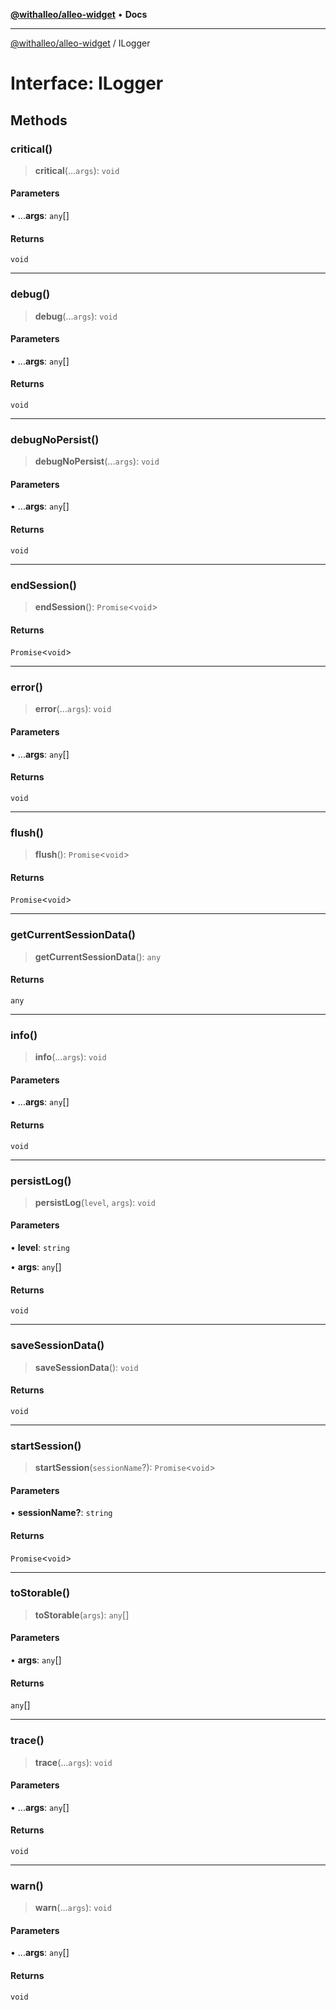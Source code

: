 [**@withalleo/alleo-widget**](../README.md) • **Docs**

***

[@withalleo/alleo-widget](../globals.md) / ILogger

# Interface: ILogger

## Methods

### critical()

> **critical**(...`args`): `void`

#### Parameters

• ...**args**: `any`[]

#### Returns

`void`

***

### debug()

> **debug**(...`args`): `void`

#### Parameters

• ...**args**: `any`[]

#### Returns

`void`

***

### debugNoPersist()

> **debugNoPersist**(...`args`): `void`

#### Parameters

• ...**args**: `any`[]

#### Returns

`void`

***

### endSession()

> **endSession**(): `Promise`\<`void`\>

#### Returns

`Promise`\<`void`\>

***

### error()

> **error**(...`args`): `void`

#### Parameters

• ...**args**: `any`[]

#### Returns

`void`

***

### flush()

> **flush**(): `Promise`\<`void`\>

#### Returns

`Promise`\<`void`\>

***

### getCurrentSessionData()

> **getCurrentSessionData**(): `any`

#### Returns

`any`

***

### info()

> **info**(...`args`): `void`

#### Parameters

• ...**args**: `any`[]

#### Returns

`void`

***

### persistLog()

> **persistLog**(`level`, `args`): `void`

#### Parameters

• **level**: `string`

• **args**: `any`[]

#### Returns

`void`

***

### saveSessionData()

> **saveSessionData**(): `void`

#### Returns

`void`

***

### startSession()

> **startSession**(`sessionName`?): `Promise`\<`void`\>

#### Parameters

• **sessionName?**: `string`

#### Returns

`Promise`\<`void`\>

***

### toStorable()

> **toStorable**(`args`): `any`[]

#### Parameters

• **args**: `any`[]

#### Returns

`any`[]

***

### trace()

> **trace**(...`args`): `void`

#### Parameters

• ...**args**: `any`[]

#### Returns

`void`

***

### warn()

> **warn**(...`args`): `void`

#### Parameters

• ...**args**: `any`[]

#### Returns

`void`
